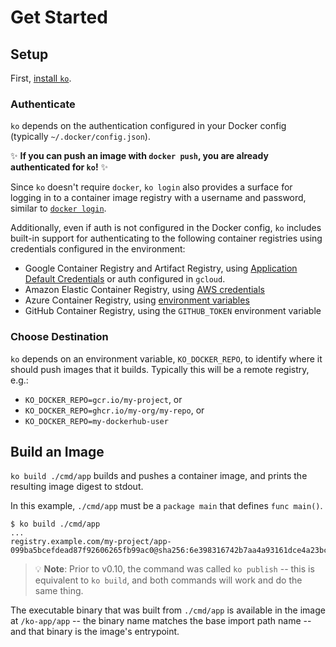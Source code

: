 # Get Started

## Setup

First, [install `ko`](./install).

### Authenticate

`ko` depends on the authentication configured in your Docker config (typically `~/.docker/config.json`).

✨ **If you can push an image with `docker push`, you are already authenticated for `ko`!** ✨

Since `ko` doesn't require `docker`, `ko login` also provides a surface for logging in to a container image registry with a username and password, similar to [`docker login`](https://docs.docker.com/engine/reference/commandline/login/).

Additionally, even if auth is not configured in the Docker config, `ko` includes built-in support for authenticating to the following container registries using credentials configured in the environment:

- Google Container Registry and Artifact Registry, using [Application Default Credentials](https://cloud.google.com/docs/authentication/production) or auth configured in `gcloud`.
- Amazon Elastic Container Registry, using [AWS credentials](https://github.com/awslabs/amazon-ecr-credential-helper/#aws-credentials)
- Azure Container Registry, using [environment variables](https://github.com/chrismellard/docker-credential-acr-env/)
- GitHub Container Registry, using the `GITHUB_TOKEN` environment variable

### Choose Destination

`ko` depends on an environment variable, `KO_DOCKER_REPO`, to identify where it should push images that it builds. Typically this will be a remote registry, e.g.:

- `KO_DOCKER_REPO=gcr.io/my-project`, or
- `KO_DOCKER_REPO=ghcr.io/my-org/my-repo`, or
- `KO_DOCKER_REPO=my-dockerhub-user`

## Build an Image

`ko build ./cmd/app` builds and pushes a container image, and prints the resulting image digest to stdout.

In this example, `./cmd/app` must be a `package main` that defines `func main()`.

```plaintext
$ ko build ./cmd/app
...
registry.example.com/my-project/app-099ba5bcefdead87f92606265fb99ac0@sha256:6e398316742b7aa4a93161dce4a23bc5c545700b862b43347b941000b112ec3e
```

> 💡 **Note**: Prior to v0.10, the command was called `ko publish` -- this is equivalent to `ko build`, and both commands will work and do the same thing.

The executable binary that was built from `./cmd/app` is available in the image at `/ko-app/app` -- the binary name matches the base import path name -- and that binary is the image's entrypoint.

